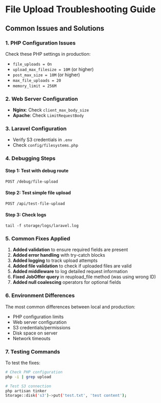 # File Upload Troubleshooting Guide

## Common Issues and Solutions

### 1. PHP Configuration Issues
Check these PHP settings in production:
- `file_uploads = On`
- `upload_max_filesize = 10M` (or higher)
- `post_max_size = 10M` (or higher)
- `max_file_uploads = 20`
- `memory_limit = 256M`

### 2. Web Server Configuration
- **Nginx**: Check `client_max_body_size`
- **Apache**: Check `LimitRequestBody`

### 3. Laravel Configuration
- Verify S3 credentials in `.env`
- Check `config/filesystems.php`

### 4. Debugging Steps

#### Step 1: Test with debug route
```
POST /debug/file-upload
```

#### Step 2: Test simple file upload
```
POST /api/test-file-upload
```

#### Step 3: Check logs
```
tail -f storage/logs/laravel.log
```

### 5. Common Fixes Applied

1. **Added validation** to ensure required fields are present
2. **Added error handling** with try-catch blocks
3. **Added logging** to track upload attempts
4. **Added file validation** to check if uploaded files are valid
5. **Added middleware** to log detailed request information
6. **Fixed JobOffer query** in reupload_file method (was using wrong ID)
7. **Added null coalescing** operators for optional fields

### 6. Environment Differences

The most common differences between local and production:
- PHP configuration limits
- Web server configuration
- S3 credentials/permissions
- Disk space on server
- Network timeouts

### 7. Testing Commands

To test the fixes:
```bash
# Check PHP configuration
php -i | grep upload

# Test S3 connection
php artisan tinker
Storage::disk('s3')->put('test.txt', 'test content');
```
